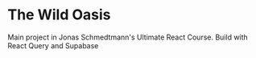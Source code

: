# The Wild Oasis

Main project in Jonas Schmedtmann's Ultimate React Course. Build with React Query and Supabase

